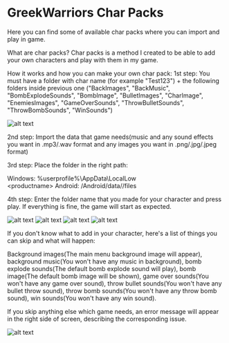 # GreekWarriors Char Packs
Here you can find some of available char packs where you can import and play in game.

What are char packs?
Char packs is a method I created to be able to add your own characters and play with them in my game.

How it works and how you can make your own char pack:
1st step: You must have a folder with char name (for example "Test123") + the following folders inside previous one 
("BackImages", "BackMusic", "BombExplodeSounds", "BombImage", "BulletImages", "CharImage",
"EnemiesImages", "GameOverSounds", "ThrowBulletSounds", "ThrowBombSounds", "WinSounds")

![alt text](https://github.com/Saxavlax001/GreekWarriors-Char-Packs/blob/main/proedrospackshow.png?raw=true)

2nd step: Import the data that game needs(music and any sound effects you want in .mp3/.wav format and any images you want in .png/.jpg/.jpeg format)

3rd step: Place the folder in the right path:

Windows: %userprofile%\AppData\LocalLow\
<companyname>\<productname>
Android: /Android/data/<packagename>/files

4th step: Enter the folder name that you made for your character and press play. If everything is fine, the game will start as expected.

![alt text](https://github.com/Saxavlax001/GreekWarriors-Char-Packs/blob/main/gamemenu.png?raw=true)
![alt text](https://github.com/Saxavlax001/GreekWarriors-Char-Packs/blob/main/pic1.png?raw=true)
![alt text](https://github.com/Saxavlax001/GreekWarriors-Char-Packs/blob/main/charfound.png?raw=true)
![alt text](https://github.com/Saxavlax001/GreekWarriors-Char-Packs/blob/main/proedrosgameplay.png?raw=true)


If you don't know what to add in your character, here's a list of things you can skip and what will happen:

Background images(The main menu background image will appear), background music(You won't have any music in background), bomb explode sounds(The default bomb explode sound will play),
bomb image(The default bomb image will be shown), game over sounds(You won't have any game over sound), throw bullet sounds(You won't have any bullet throw sound),
throw bomb sounds(You won't have any throw bomb sound), win sounds(You won't have any win sound).

If you skip anything else which game needs, an error message will appear in the right side of screen, describing the corresponding issue.

![alt text](https://github.com/Saxavlax001/GreekWarriors-Char-Packs/blob/main/errorss.png?raw=true)
